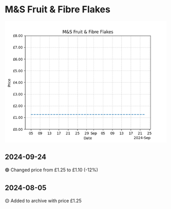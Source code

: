 # M&S Fruit & Fibre Flakes
![](charts/product-600908011.png)
## 2024-09-24
🟢 Changed price from £1.25 to £1.10 (-12%)
## 2024-08-05
🟡 Added to archive with price £1.25